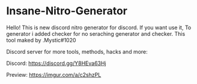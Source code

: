 # Insane-Nitro-Generator
Hello! This is new discord nitro generator for discord. If you want use it, To generator i added checker for no seraching generator and checker. This tool maked by .Mystic#1020

Discord server for more tools, methods, hacks and more: 

Discord: https://discord.gg/Y8HEva63Hj

Preview: https://imgur.com/a/c2shzPL
